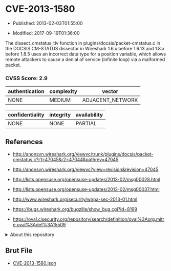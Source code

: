 # CVE-2013-1580

- Published: 2013-02-03T01:55:00

- Modified: 2017-09-19T01:36:00

The dissect_cmstatus_tlv function in plugins/docsis/packet-cmstatus.c in the DOCSIS CM-STATUS dissector in Wireshark 1.6.x before 1.6.13 and 1.8.x before 1.8.5 uses an incorrect data type for a position variable, which allows remote attackers to cause a denial of service (infinite loop) via a malformed packet.

### CVSS Score: **2.9**

| authentication | complexity | vector |
| --- | --- | --- |
| NONE | MEDIUM | ADJACENT_NETWORK |

| confidentiality | integrity | availability |
| --- | --- | --- |
| NONE | NONE | PARTIAL |

## References

* http://anonsvn.wireshark.org/viewvc/trunk/plugins/docsis/packet-cmstatus.c?r1=47045&r2=47044&pathrev=47045

* http://anonsvn.wireshark.org/viewvc?view=revision&revision=47045

* http://lists.opensuse.org/opensuse-updates/2013-02/msg00028.html

* http://lists.opensuse.org/opensuse-updates/2013-02/msg00037.html

* http://www.wireshark.org/security/wnpa-sec-2013-01.html

* https://bugs.wireshark.org/bugzilla/show_bug.cgi?id=8199

* https://oval.cisecurity.org/repository/search/definition/oval%3Aorg.mitre.oval%3Adef%3A15509

<details>
<summary>About this repository</summary> 

  This repository is part of the project [Live Hack CVE](https://github.com/Live-Hack-CVE). Main website can be found [www.live-hack.org](https://www.live-hack.org) 
  
  Made by [Sn0wAlice](https://github.com/Sn0wAlice) for the people that care about security and need to have a feed of the latest CVEs. Hope you enjoy it, don't forget to star the repo and follow me on [Twitter](https://twitter.com/Sn0wAlice) and [Github](https://github.com/Sn0wAlice). And that is my [personnal website](https://www.alice-snow.me/)

  - [Home Page](https://github.com/Live-Hack-CVE)
  - [Framework](https://github.com/Live-Hack-CVE/cve-framework)
  - [CVE database](https://github.com/Live-Hack-CVE/full_database)
  - [Changelog](https://github.com/Live-Hack-CVE/Changelog)
</details>

## Brut File

* [CVE-2013-1580.json](https://raw.githubusercontent.com/Live-Hack-CVE/full_database/main/cves/2013/CVE-2013-1580.json)

